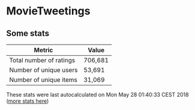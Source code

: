 # MovieTweetings
## Some stats

Metric | Value
--- | ---
Total number of ratings                 | 706,681
Number of unique users                  | 53,691
Number of unique items                  | 31,069
These stats were last autocalculated on Mon May 28 01:40:33 CEST 2018  ([more stats here](./stats.md))

